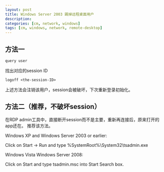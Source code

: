 ```yaml
---
layout: post
title: Windows Server 2003 踢掉远程桌面用户
description: 
categories: [cm, network, windows]
tags: [cm, windows, network, remote-desktop]
---
```


方法一
----------------------

```
query user
```

找出对应的session ID

```
logoff <the-session-ID>
```

上述方法会注销该用户，session会被破坏，下次重新登录初始化。



方法二（推荐，不破坏session）
----------------------

在RDP admin工具中，直接断开session而不是主要，重新再连接后，原来打开的app还在。
推荐该方法。

Windows XP and Windows Server 2003 or earlier:

Click on Start -> Run and type %SystemRoot%\System32\tsadmin.exe

Windows Vista Windows Server 2008:

Click on Start and type tsadmin.msc into Start Search box.

